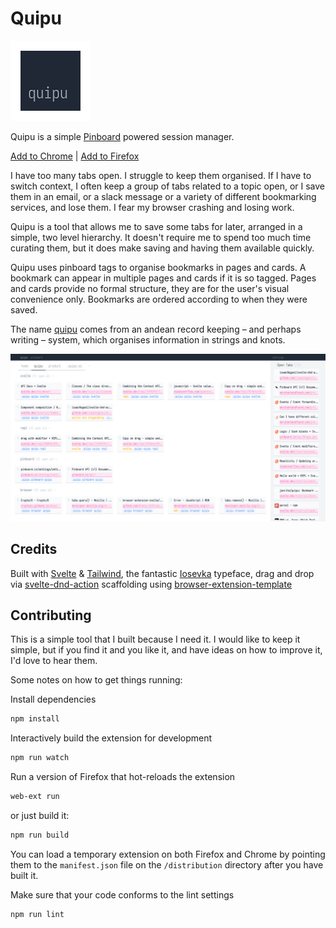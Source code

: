 # Quipu

![quipu](source/icon.png)

Quipu is a simple [Pinboard](http://pinboard.in) powered session manager.

[Add to Chrome](https://chrome.google.com/webstore/detail/quipu/ekiaicefngglagjldocoldkinmhegnjo) | [Add to Firefox](https://addons.mozilla.org/addon/quipu/)

I have too many tabs open. I struggle to keep them organised. If I have to switch context, I often keep a group of tabs related to a topic open, or I save them in an email, or a slack message or a variety of different bookmarking services, and lose them. I fear my browser crashing and losing work.

Quipu is a tool that allows me to save some tabs for later, arranged in a simple, two level hierarchy. It doesn't require me to spend too much time curating them, but it does make saving and having them available quickly.

Quipu uses pinboard tags to organise bookmarks in pages and cards. A bookmark can appear in multiple pages and cards if it is so tagged. Pages and cards provide no formal structure, they are for the user's visual convenience only. Bookmarks are ordered according to when they were saved.

The name [quipu](https://en.wikipedia.org/wiki/Quipu) comes from an andean record keeping – and perhaps writing – system, which organises information in strings and knots.

![Preview](media/previewer.png)

## Credits

Built with [Svelte](https://svelte.dev/) & [Tailwind](https://tailwindcss.com/), the fantastic [Iosevka](https://typeof.net/Iosevka/) typeface, drag and drop via [svelte-dnd-action](https://github.com/isaacHagoel/svelte-dnd-action)
scaffolding using [browser-extension-template](https://github.com/fregante/browser-extension-template)

## Contributing

This is a simple tool that I built because I need it. I would like to keep it simple, but if you find it and you like it, and have ideas on how to improve it, I'd love to hear them.

Some notes on how to get things running:

Install dependencies

```sh
npm install
```

Interactively build the extension for development

```sh
npm run watch
```

Run a version of Firefox that hot-reloads the extension

```sh
web-ext run
```

or just build it:

```sh
npm run build
```

You can load a temporary extension on both Firefox and Chrome by pointing them to the `manifest.json` file on the `/distribution` directory after you have built it.

Make sure that your code conforms to the lint settings

```
npm run lint
```
